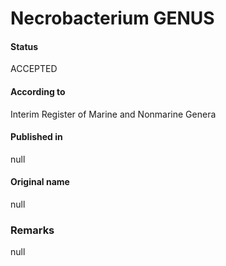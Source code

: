 # Necrobacterium GENUS

#### Status
ACCEPTED

#### According to
Interim Register of Marine and Nonmarine Genera

#### Published in
null

#### Original name
null

### Remarks
null